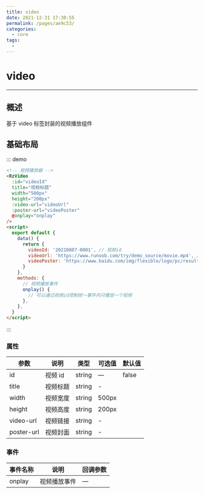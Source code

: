 ```yaml
---
title: video
date: 2021-12-31 17:38:55
permalink: /pages/ae9c53/
categories:
  - core
tags:
  - 
---
```

# video

---

## 概述

基于 video 标签封装的视频播放组件

## 基础布局

<div class="demo-block">
    <!-- 视频播放器 -->
    <RzVideo
      :id="videoId"
      title="视频标题"
      width="500px"
      height="200px"
      :video-url="videoUrl"
      :poster-url="videoPoster"
      @onplay="onplay"
    />
  <script>
  export default {
    data () {
      return {
        videoId: '20210807-0001', // 视频id
        videoUrl: 'https://www.runoob.com/try/demo_source/movie.mp4', // 视频链接
        videoPoster: 'https://www.baidu.com/img/flexible/logo/pc/result.png', // 视频封面地址
      }
    },
    methods: {
      // 视频播放事件
      onplay() {
        // 可以通过视频id控制统一事件内只播放一个视频
      },
    }
  }
  </script>
</div>

::: demo

```html
<!-- 视频播放器 -->
<RzVideo
  :id="videoId"
  title="视频标题"
  width="500px"
  height="200px"
  :video-url="videoUrl"
  :poster-url="videoPoster"
  @onplay="onplay"
/>
<script>
  export default {
    data() {
      return {
        videoId: '20210807-0001', // 视频id
        videoUrl: 'https://www.runoob.com/try/demo_source/movie.mp4', // 视频链接
        videoPoster: 'https://www.baidu.com/img/flexible/logo/pc/result.png', // 视频封面地址
      }
    },
    methods: {
      // 视频播放事件
      onplay() {
        // 可以通过视频id控制统一事件内只播放一个视频
      },
    },
  }
</script>
```

:::

### 属性

| 参数       | 说明     | 类型   | 可选值 | 默认值 |
| ---------- | -------- | ------ | ------ | ------ |
| id         | 视频 id  | string | —      | false  |
| title      | 视频标题 | string | -      |
| width      | 视频宽度 | string | 500px  |
| height     | 视频高度 | string | 200px  |
| video-url  | 视频链接 | string | -      |
| poster-url | 视频封面 | string | -      |

### 事件

| 事件名称 | 说明         | 回调参数 |
| -------- | ------------ | -------- |
| onplay   | 视频播放事件 | —        |
